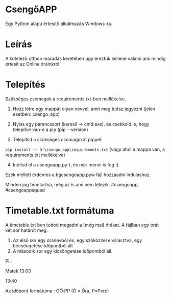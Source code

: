 # CsengőAPP

Egy Python alapú értesítő alkalmazás Windows-ra.

# Leírás

A kötelező otthon maradás keretében úgy éreztük kellene valami ami mindig értesít az Online óráinkról 

# Telepítés

Szükséges csomagok a requirements.txt-ben mellékelve.

1. Hozz létre egy mappát olyan névvel, amit meg tudsz jegyezni (jelen esetben: csengo_app)

2. Nyiss egy parancssort (kereső -> cmd.exe), és csekkold le, hogy telepítve van-e a pip (pip --version)

3. Telepítsd a szükséges csomagokat pippel:

 `pip install -r D:\csengo_app\requirements.txt`
 (vagy ahol a mappa van, a requirements.txt mellékelve)

4. Indítsd el a csengoapp.py-t, és már menni is fog :)

Ezek mellett érdemes a bgcsengoapp.pyw fájl hozzáadni induláshoz.

Minden jog fenntartva, még az is ami nem létezik.
#csengoapp, #csengoappsquad

# Timetable.txt formátuma

A timetable.txt ben tudod megadni a (még mai) órákat.
A fájlban egy órát két sor határot meg:

1. Az első sor egy óranévből és, egy szóközzel elválasztva, egy becsöngetése időpontból áll.
2. A második sor egy kicsöngetése időpontból áll.

Pl.:

Matek 13:00

13:40

Az időpont formátuma : ÓÓ:PP (Ó = Óra, P=Perc)



